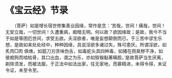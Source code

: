 # 《宝云经》节录
　　（菩萨）如是增长宿世修集善业因缘，常作是念：‘苦哉，世间！痛哉，世间！无安立哉，一切世间！久遭重病，痴暗无明。何以故？欲因缘故；是故，我今不当于如是等困厄世间，求受五欲。夫淫欲者，唯是妄想颠倒而已，于三苦中谬生乐想，是故如来处处经中，种种因缘，具说淫欲多诸过失，殊可患厌。所谓淫欲，如炙肉□肉 俱燋，如舐刀刃贪味伪舌，如毒蛇头具四种毒，如猪在厕臭秽不净，如彼痴狗而啮枯骨，其口出血，谓之为乐，亦如猕猴黏著瞝胶。’是故菩萨当生厌离，剃除须发，而被法服，于正法中如法出家，往无家地，而慕精进，未得令得，未证令证，未至令至。  